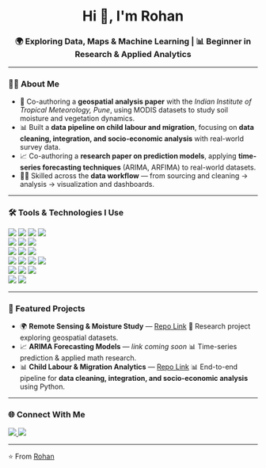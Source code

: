 <!-- Header -->
<h1 align="center">Hi 👋, I'm Rohan</h1>
<h3 align="center">🌍 Exploring Data, Maps & Machine Learning | 📊 Beginner in Research & Applied Analytics</h3>

---

<!-- About Me -->
### 🙋‍♂️ About Me  
- 🔭 Co-authoring a **geospatial analysis paper** with the *Indian Institute of Tropical Meteorology, Pune*, using MODIS datasets to study soil moisture and vegetation dynamics.  
- 📊 Built a **data pipeline on child labour and migration**, focusing on **data cleaning, integration, and socio-economic analysis** with real-world survey data.  
- 📈 Co-authoring a **research paper on prediction models**, applying **time-series forecasting techniques** (ARIMA, ARFIMA) to real-world datasets.  
- 🧑‍💻 Skilled across the **data workflow** — from sourcing and cleaning → analysis → visualization and dashboards.  
---
### 🛠️ Tools & Technologies I Use
<p align="left">
  <!-- Core -->
  <img src="https://img.shields.io/badge/Python-3776AB.svg?style=for-the-badge&logo=python&logoColor=white"/>
  <img src="https://img.shields.io/badge/C-A8B9CC.svg?style=for-the-badge&logo=c&logoColor=white"/>
  <img src="https://img.shields.io/badge/Java-007396.svg?style=for-the-badge&logo=openjdk&logoColor=white"/>
  <img src="https://img.shields.io/badge/R-276DC3.svg?style=for-the-badge&logo=r&logoColor=white"/>
  <br>
  <!-- NoteBooks -->
  <img src="https://img.shields.io/badge/Jupyter-F37626.svg?style=for-the-badge&logo=jupyter&logoColor=white"/>
  <img src="https://img.shields.io/badge/Google%20Colab-F9AB00.svg?style=for-the-badge&logo=google-colab&logoColor=white"/>
  <img src="https://img.shields.io/badge/JavaScript-F7DF1E.svg?style=for-the-badge&logo=javascript&logoColor=black"/>
  <br>
  <!-- ML / Stats -->
  <img src="https://img.shields.io/badge/NumPy-013243.svg?style=for-the-badge&logo=numpy&logoColor=white"/>
  <img src="https://img.shields.io/badge/Pandas-150458.svg?style=for-the-badge&logo=pandas&logoColor=white"/>
  <img src="https://img.shields.io/badge/scikit--learn-F7931E.svg?style=for-the-badge&logo=scikit-learn&logoColor=white"/>
  <br>
  <!-- Visualization -->
  <img src="https://img.shields.io/badge/Matplotlib-11557c.svg?style=for-the-badge&logo=plotly&logoColor=white"/>
  <img src="https://img.shields.io/badge/Seaborn-008080.svg?style=for-the-badge&logoColor=white"/>
  <img src="https://img.shields.io/badge/OSGeo-3776AB.svg?style=for-the-badge&logo=python&logoColor=white"/>
  <img src="https://img.shields.io/badge/Power%20BI-F2C811.svg?style=for-the-badge&logo=power-bi&logoColor=black"/>
  <br>
  <!-- Geospatial -->
  <img src="https://img.shields.io/badge/Google%20Earth%20Engine-4285F4.svg?style=for-the-badge&logo=googleearth&logoColor=white"/>
  <img src="https://img.shields.io/badge/GeoPandas-ffca28.svg?style=for-the-badge&logo=python&logoColor=black"/>
  <img src="https://img.shields.io/badge/Rasterio-3776AB.svg?style=for-the-badge&logo=python&logoColor=white"/>
  <br>
  <!-- Tools -->
  <img src="https://img.shields.io/badge/GitHub-181717.svg?style=for-the-badge&logo=github&logoColor=white"/>
  <img src="https://img.shields.io/badge/VS%20Code-0078D4.svg?style=for-the-badge&logo=visual-studio-code&logoColor=white"/>
</p>

---
<!-- Projects -->
### 🚀 Featured Projects
- 🌍 **Remote Sensing & Moisture Study** — [Repo Link](https://github.com/nodonut6311/RSMM-Remote-Soil-Moisture-Monitoring) 🌱 Research project exploring geospatial datasets.  
- 📈 **ARIMA Forecasting Models** — *link coming soon* 📊 Time-series prediction & applied math research.  
- 📊 **Child Labour & Migration Analytics** — [Repo Link](https://github.com/nodonut6311/ChildLabour-Migration-Analytics) 📊 End-to-end pipeline for **data cleaning, integration, and socio-economic analysis** using Python.

---
<!-- Connect -->
### 🌐 Connect With Me
<p align="left">
 <a href="https://www.linkedin.com/in/rohan-amudhala-b70000325" target="_blank">
  <img src="https://img.shields.io/badge/-LinkedIn-blue?logo=linkedin&logoColor=white" />
</a>
  <a href="mailto:rohan2410188@gmail.com"><img src="https://img.shields.io/badge/-Gmail-D14836?logo=gmail&logoColor=white" /></a>
</p>

---

⭐️ From [Rohan](https://github.com/nodonut6311)
